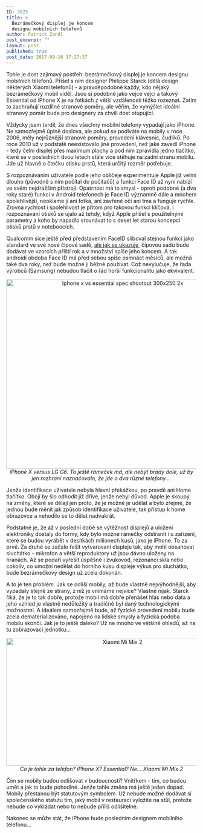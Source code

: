 ```yaml
---
ID: 3825
title: >
  Bezrámečkový displej je koncem
  designu mobilních telefonů
author: Patrick Zandl
post_excerpt: ""
layout: post
published: true
post_date: 2017-09-16 17:27:37
---
```

<p>Tohle je dost zajímavý postřeh: bezrámečkový displej je koncem designu mobilních telefonů. Přišel s ním designer Philippe Starck (dělá design některých Xiaomi telefonů) - a pravděpodobně každý, kdo nějaký bezrámečkový mobil viděl. Jsou si podobné jako vejce vejci a takový Essential od iPhone X je na fotkách z větší vzdálenosti těžko rozeznat. Zatím to zachraňují rozdílné stranové poměry, ale věřím, že vymýšlet ideální stranový poměr bude pro designery za chvíli dost otupující.</p>

<!--more-->

<p>Vždycky jsem tvrdil, že dnes všechny mobilní telefony vypadají jako iPhone. Ne samozřejmě úplně doslova, ale pokud se podíváte na mobily v roce 2006, měly nejrůznější stranové poměry, provedení klávesnic, čudlíků. Po roce 2010 už v podstatě neexistovalo jiné provedení, než jaké zavedl iPhone - tedy čelní displej přes maximum plochy a pod ním zpravidla jedno tlačítko, které se v posledních dvou letech stále více stěhuje na zadní stranu mobilu. Jde už hlavně o čtečku otisku prstů, která určitý rozměr potřebuje.</p>
<p>S rozpoznáváním uživatele podle jeho obličeje experimentuje Apple již velmi dlouho (původně s ním počítal do počítačů) a funkci Face ID až nyní nabízí ve svém nejdražším přístroji. Opatrnost má to smysl - oproti podobné (a dva roky staré) funkci v Android telefonech je Face ID významně dále a mnohem spolehlivější, neoklame ji ani fotka, ani zavřené oči ani tma a funguje rychle. Zrovna rychlost i spolehlivost je přitom pro takovou funkci klíčová, i rozpoznávání otisků se ujalo až tehdy, když Apple přišel s použitelnými parametry a koho by napadlo srovnávat to s deset let starou koncepcí otisků prstů v noteboocích.</p>
<p>Qualcomm sice ještě před představením FaceID sliboval stejnou funkci jako standard ve své nové čipové sadě, <a href="http://www.idownloadblog.com/2017/08/22/qualcomm-to-bring-3d-facial-recognition-depth-sensing-to-2018-android-phones/">ale jak se ukazuje</a>, čipovou sadu bude dodávat ve vzorcích příští rok a v množství spíše jeho koncem. A tak androidí obdoba Face ID má před sebou spíše osmnáct měsíců, ale možná také dva roky, než bude možné ji běžně používat. Což nevylučuje, že řada výrobců (Samsung) nebudou tlačit o řád horší funkcionalitu jako ekvivalent.</p>
<p style="text-align: center;"><img style="display: block; margin-left: auto; margin-right: auto;" title="iphone-x-vs-essential-spec-shootout-300x250@2x.jpg" src="https://www.marigold.cz/wp-content/uploads/iphone-x-vs-essential-spec-shootout-300x250@2x.jpg" alt="Iphone x vs essential spec shootout 300x250 2x" width="600" height="500" border="0" /><em>iPhone X versus LG G6. To ještě rámeček má, ale nebýt brady dole, už by jen rozhraní naznačovalo, že jde o dva různé telefony… </em></p>
<p>Jenže identifikace uživatele nebyla hlavní překážkou, po pravdě ani Home tlačítko. Obojí by šlo odhodit již dříve, jenže nebyl důvod. Apple je skoupý na změny, které se dělají jen proto, že je možné je udělat a bylo zřejmé, že jednou bude měnit jak způsob identifikace uživatele, tak přístup k home obrazovce a nehodilo se to dělat nadvakrát.</p>
<p>Podstatné je, že až v poslední době se výtěžnost displejů a uložení elektroniky dostaly do formy, kdy bylo možné rámečky odstranit i u zařízení, které se budou vyrábět v desítkách milionech kusů, jako je iPhone. To za prvé. Za druhé se začalo řešit vytvarovaní displeje tak, aby mohl obsahovat sluchátko - mikrofon a větší reproduktory už jsou dávno uloženy na hranách. Až se podaří vyřešit úspěšně i zvukovod, rezonanci skla nebo cokoliv, co umožní nedělat do horního kusu displeje výkus pro sluchátko, bude bezrámečkový design už zcela dokonán.</p>
<p>A to je ten problém. Jak se odliší mobily, až bude vlastně nejvýhodnější, aby vypadaly stejně ze strany, z níž je vnímáme nejvíce? Vlastně nijak. Starck říká, že je to tak dobře, protože mobil má dobře přenášet hlas nebo data a jeho vzhled je vlastně nedůležitý a tradičně byl daný technologickými možnostmi. A ideálem samozřejmě bude, až fyzické provedení mobilu bude zcela dematerializováno, napojeno na lidské smysly a fyzická podoba mobilu skončí. Jak je to ještě daleko? Už ne mnoho ve většině ohledů, až na tu zobrazovací jednotku...</p>
<p style="text-align: center;"><img style="display: block; margin-left: auto; margin-right: auto;" title="Xiaomi-Mi-Mix-2.jpg" src="https://www.marigold.cz/wp-content/uploads/Xiaomi-Mi-Mix-2.jpg" alt="Xiaomi Mi Mix 2" width="599" height="337" border="0" /><em>Co je tohle za telefon? iPhone X? Essential? Ne… Xiaomi Mi Mix 2</em></p>
<p>Čím se mobily budou odlišovat v budoucnosti? Vnitřkem - tím, co budou umět a jak to bude pohodlné. Jenže tahle změna má ještě jeden dopad. Mobily přestanou být statutovým symbolem. Už nebude možné dodávat si společenského statutu tím, jaký mobil v restauraci vyložíte na stůl, protože nebude co vykládat nebo to nebude příliš odlišitelné.</p>
<p>Nakonec se může stát, že iPhone bude posledním designem mobilního telefonu...</p>